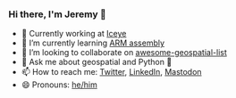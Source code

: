 ### Hi there, I'm Jeremy 👋

- 🔭 Currently working at [Iceye](https://www.iceye.com/)
- 🌱 I’m currently learning [ARM assembly](https://azeria-labs.com/writing-arm-assembly-part-1/)
- 👯 I’m looking to collaborate on [awesome-geospatial-list](https://github.com/jerr0328/awesome-geospatial-list)
- 💬 Ask me about geospatial and Python 🐍
- 📫 How to reach me: [Twitter](https://twitter.com/Jerr), [LinkedIn](https://linkedin.com/in/jmayeres), <a rel="me" href="https://mastodon.social/@jerr0328">Mastodon</a>
- 😄 Pronouns: [he/him](https://pronoun.is/he)

<!--
**jerr0328/jerr0328** is a ✨ _special_ ✨ repository because its `README.md` (this file) appears on your GitHub profile.

Here are some ideas to get you started:

- 🔭 I’m currently working on ...
- 🌱 I’m currently learning ...
- 👯 I’m looking to collaborate on ...
- 🤔 I’m looking for help with ...
- 💬 Ask me about ...
- 📫 How to reach me: ...
- 😄 Pronouns: ...
- ⚡ Fun fact: ...
-->
